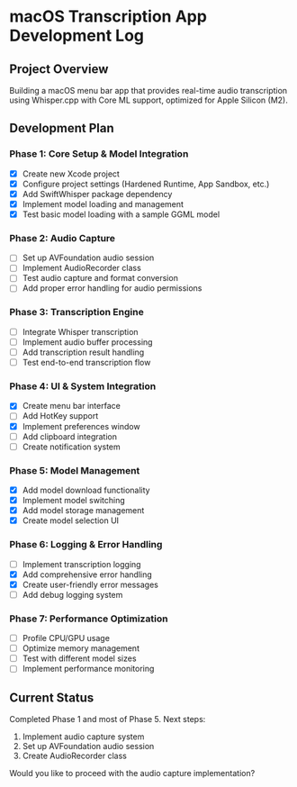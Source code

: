 # macOS Transcription App Development Log

## Project Overview
Building a macOS menu bar app that provides real-time audio transcription using Whisper.cpp with Core ML support, optimized for Apple Silicon (M2).

## Development Plan

### Phase 1: Core Setup & Model Integration
- [x] Create new Xcode project
- [x] Configure project settings (Hardened Runtime, App Sandbox, etc.)
- [x] Add SwiftWhisper package dependency
- [x] Implement model loading and management
- [x] Test basic model loading with a sample GGML model

### Phase 2: Audio Capture
- [ ] Set up AVFoundation audio session
- [ ] Implement AudioRecorder class
- [ ] Test audio capture and format conversion
- [ ] Add proper error handling for audio permissions

### Phase 3: Transcription Engine
- [ ] Integrate Whisper transcription
- [ ] Implement audio buffer processing
- [ ] Add transcription result handling
- [ ] Test end-to-end transcription flow

### Phase 4: UI & System Integration
- [x] Create menu bar interface
- [ ] Add HotKey support
- [x] Implement preferences window
- [ ] Add clipboard integration
- [ ] Create notification system

### Phase 5: Model Management
- [x] Add model download functionality
- [x] Implement model switching
- [x] Add model storage management
- [x] Create model selection UI

### Phase 6: Logging & Error Handling
- [ ] Implement transcription logging
- [x] Add comprehensive error handling
- [x] Create user-friendly error messages
- [ ] Add debug logging system

### Phase 7: Performance Optimization
- [ ] Profile CPU/GPU usage
- [ ] Optimize memory management
- [ ] Test with different model sizes
- [ ] Implement performance monitoring

## Current Status
Completed Phase 1 and most of Phase 5. Next steps:
1. Implement audio capture system
2. Set up AVFoundation audio session
3. Create AudioRecorder class

Would you like to proceed with the audio capture implementation?
